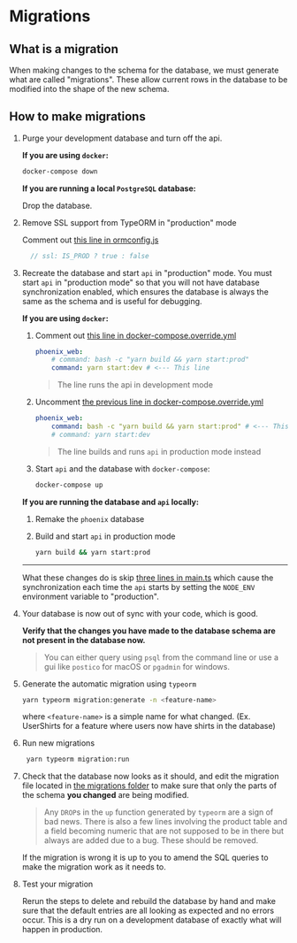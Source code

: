 # Migrations

## What is a migration

When making changes to the schema for the database, we must generate what are
called "migrations". These allow current rows in the database to be modified
into the shape of the new schema.

## How to make migrations

1. Purge your development database and turn off the api.

    **If you are using `docker`:**

    ```bash
    docker-compose down
    ```

    **If you are running a local `PostgreSQL` database:**

    Drop the database.

2. Remove SSL support from TypeORM in "production" mode

   Comment out [this line in ormconfig.js](ormconfig.js#L29)
   
   ```js
     // ssl: IS_PROD ? true : false
   ```

3. Recreate the database and start `api` in "production" mode.
    You must start `api` in "production mode" so that you will not have database
    synchronization enabled, which ensures the database is always the same as
    the schema and is useful for debugging.

    **If you are using `docker`:**
    1. Comment out [this line in docker-compose.override.yml](../docker-compose.override.yml#L16)

        ```yaml
        phoenix_web:
            # command: bash -c "yarn build && yarn start:prod"
            command: yarn start:dev # <--- This line
        ```

        > The line runs the api in development mode

    2. Uncomment [the previous line in docker-compose.override.yml](../docker-compose.override.yml#L15)

        ```yaml
        phoenix_web:
            command: bash -c "yarn build && yarn start:prod" # <--- This line
            # command: yarn start:dev
        ```

        > The line builds and runs `api` in production mode instead

    3. Start `api` and the database with `docker-compose`:

        ```bash
        docker-compose up
        ```

    **If you are running the database and `api` locally:**
    1. Remake the `phoenix` database
    2. Build and start `api` in production mode

        ```bash
        yarn build && yarn start:prod
        ```

    ----
    What these changes do is skip [three lines in main.ts](src/main.ts#L24)
    which cause the synchronization each time the `api` starts by setting the
    `NODE_ENV` environment variable to "production".

4. Your database is now out of sync with your code, which is good.

    **Verify that the changes you have made to the database schema are not
    present in the database now.**

    > You can either query using `psql` from the command line or use a gui like
    `postico` for macOS or `pgadmin` for windows.

5. Generate the automatic migration using `typeorm`

    ```bash
    yarn typeorm migration:generate -n <feature-name>
    ```

    where `<feature-name>` is a simple name for what changed.
    (Ex. UserShirts for a feature where users now have shirts in the database)

6. Run new migrations
   
   ```bash
    yarn typeorm migration:run
    ```

6. Check that the database now looks as it should, and edit the migration file
    located in [the migrations folder](src/migrations) to make sure that
    only the parts of the schema **you changed** are being modified.

    > Any `DROP`s in the `up` function generated by `typeorm` are a sign of bad
    news. There is also a few lines involving the product table and a field
    becoming numeric that are not supposed to be in there but always are added
    due to a bug. These should be removed.

    If the migration is wrong it is up to you to amend the SQL queries to make
    the migration work as it needs to.

7. Test your migration

    Rerun the steps to delete and rebuild the database by hand and make sure
    that the default entries are all looking as expected and no errors occur.
    This is a dry run on a development database of exactly what will happen in
    production.
